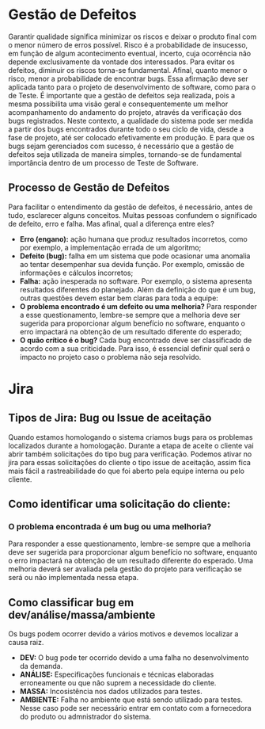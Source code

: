 # Gestão de Defeitos
Garantir qualidade significa minimizar os riscos e deixar o produto final com o menor número de erros possível. Risco é a probabilidade de insucesso, em função de algum acontecimento eventual, incerto, cuja ocorrência não depende exclusivamente da vontade dos interessados. Para evitar os defeitos, diminuir os riscos torna-se fundamental. Afinal, quanto menor o risco, menor a probabilidade de encontrar bugs. Essa afirmação deve ser aplicada tanto para o projeto de desenvolvimento de software, como para o de Teste.
É importante que a gestão de defeitos seja realizada, pois a mesma possibilita uma visão geral e consequentemente um melhor acompanhamento do andamento do projeto, através da verificação dos bugs registrados.
Neste contexto, a qualidade do sistema pode ser medida a partir dos bugs encontrados durante todo o seu ciclo de vida, desde a fase de projeto, até ser colocado efetivamente em produção. E para que os bugs sejam gerenciados com sucesso, é necessário que a gestão de defeitos seja utilizada de maneira simples, tornando-se de fundamental importância dentro de um processo de Teste de Software.
## Processo de Gestão de Defeitos
Para facilitar o entendimento da gestão de defeitos, é necessário, antes de tudo, esclarecer alguns conceitos. Muitas pessoas confundem o significado de defeito, erro e falha. Mas afinal, qual a diferença entre eles?
- **Erro (engano):** ação humana que produz resultados incorretos, como por exemplo, a implementação errada de um algoritmo;
- **Defeito (bug):** falha em um sistema que pode ocasionar uma anomalia ao tentar desempenhar sua devida função. Por exemplo, omissão de informações e cálculos incorretos;
- **Falha:** ação inesperada no software. Por exemplo, o sistema apresenta resultados diferentes do planejado.
Além da definição do que é um bug, outras questões devem estar bem claras para toda a equipe:
- **O problema encontrado é um defeito ou uma melhoria?** Para responder a esse questionamento, lembre-se sempre que a melhoria deve ser sugerida para proporcionar algum benefício no software, enquanto o erro impactará na obtenção de um resultado diferente do esperado;
- **O quão crítico é o bug?** Cada bug encontrado deve ser classificado de acordo com a sua criticidade. Para isso, é essencial definir qual será o impacto no projeto caso o problema não seja resolvido.
# Jira
## Tipos de Jira: Bug ou Issue de aceitação
Quando estamos homologando o sistema criamos bugs para os problemas localizados durante a homologação. Durante a etapa de aceite o cliente vai abrir também solicitações do tipo bug para verificação. Podemos ativar no jira para essas solicitações do cliente o tipo issue de aceitação, assim fica mais fácil a rastreabilidade do que foi aberto pela equipe interna ou pelo cliente.
## Como identificar uma solicitação do cliente:
### O problema encontrada é um bug ou uma melhoria?
Para responder a esse questionamento, lembre-se sempre que a melhoria deve ser sugerida para proporcionar algum benefício no software, enquanto o erro impactará na obtenção de um resultado diferente do esperado. Uma melhoria deverá ser avaliada pela gestão do projeto para verificação se será ou não implementada nessa etapa.
## Como classificar bug em dev/análise/massa/ambiente
Os bugs podem ocorrer devido a vários motivos e devemos localizar a causa raiz.
- **DEV:** O bug pode ter ocorrido devido a uma falha no desenvolvimento da demanda.
- **ANÁLISE:** Especificações funcionais e técnicas elaboradas erroneamente ou que não suprem a necessidade do cliente.
- **MASSA:** Incosistência nos dados utilizados para testes.
- **AMBIENTE:** Falha no ambiente que está sendo utilizado para testes. Nesse caso pode ser necessário entrar em contato com a fornecedora do produto ou admnistrador do sistema.